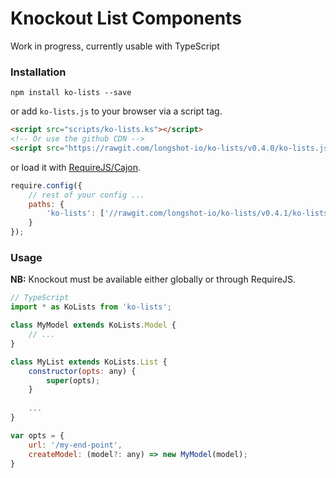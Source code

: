 # Knockout List Components
Work in progress, currently usable with TypeScript

### Installation
```
npm install ko-lists --save
```
or add `ko-lists.js` to your browser via a script tag.  
```html
<script src="scripts/ko-lists.ks"></script>
<!-- Or use the github CDN -->
<script src="https://rawgit.com/longshot-io/ko-lists/v0.4.0/ko-lists.js"></script>
``` 
or load it with [RequireJS/Cajon](https://github.com/requirejs/cajon).
```javascript
require.config({
    // rest of your config ...
    paths: {
        'ko-lists': ['//rawgit.com/longshot-io/ko-lists/v0.4.1/ko-lists.js']
    }
});
```

### Usage

**NB:** Knockout must be available either globally or through RequireJS.
```javascript
// TypeScript
import * as KoLists from 'ko-lists';

class MyModel extends KoLists.Model {
    // ...
}

class MyList extends KoLists.List {
    constructor(opts: any) {
        super(opts);
    }
    
    ...
}

var opts = {
    url: '/my-end-point',
    createModel: (model?: any) => new MyModel(model);
}

```

